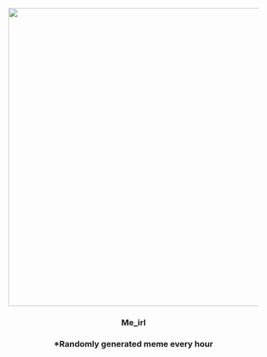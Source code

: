 <p align="center">
        <img src="https://i.redd.it/eza5fo960he91.jpg" width="600" height="600">
        </p>
        <h3 align="center">Me_irl</h3>
        <h3 align="center">*Randomly generated meme every hour</h3>
    